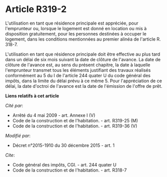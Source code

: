 # Article R319-2

L'utilisation en tant que résidence principale est appréciée, pour l'emprunteur ou, lorsque le logement est donné en location
ou mis à disposition gratuitement, pour les personnes destinées à occuper le logement, dans les conditions mentionnées au
premier alinéa de l'article R. 318-7.

L'utilisation en tant que résidence principale doit être effective au plus tard dans un délai de six mois suivant la date de
clôture de l'avance. La date de clôture de l'avance est, au sens du présent chapitre, la date à laquelle l'emprunteur
transmet tous les éléments justifiant des travaux réalisés conformément au 5 du I de l'article 244 quater U du code général
des impôts, dans la limite du délai prévu à ce même 5. Pour l'appréciation de ce délai, la date d'octroi de l'avance est la
date de l'émission de l'offre de prêt.

**Liens relatifs à cet article**

_Cité par_:

  - Arrêté du 4 mai 2009 - art. Annexe I (V)
  - Code de la construction et de l'habitation. - art. R319-25 (M)
  - Code de la construction et de l'habitation. - art. R319-36 (V)

_Modifié par_:

  - Décret n°2015-1910 du 30 décembre 2015 - art. 1

_Cite_:

  - Code général des impôts, CGI. - art. 244 quater U
  - Code de la construction et de l'habitation. - art. R318-7
